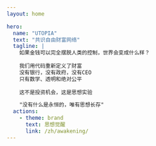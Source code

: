 ```yaml
---
layout: home

hero:
  name: "UTOPIA"
  text: "共识自由财富网络"
  tagline: |
    如果金钱可以完全摆脱人类的控制，世界会变成什么样？
    
    我们用代码重新定义了财富
    没有银行，没有政府，没有CEO
    只有数学、透明和绝对公平
    
    这不是投资机会，这是思想实验

    "没有什么是永恒的，唯有思想长存"
  actions:
    - theme: brand
      text: 思想觉醒
      link: /zh/awakening/
---
```


<ParticlesBackground />